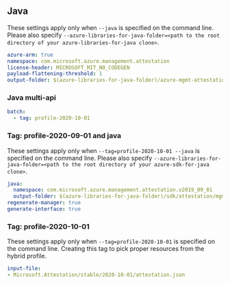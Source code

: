 ## Java

These settings apply only when `--java` is specified on the command line.
Please also specify `--azure-libraries-for-java-folder=<path to the root directory of your azure-libraries-for-java clone>`.

``` yaml $(java)
azure-arm: true
namespace: com.microsoft.azure.management.attestation
license-header: MICROSOFT_MIT_NO_CODEGEN
payload-flattening-threshold: 1
output-folder: $(azure-libraries-for-java-folder)/azure-mgmt-attestation
```

### Java multi-api

```yaml $(java) && $(multiapi)
batch:
  - tag: profile-2020-10-01
```

### Tag: profile-2020-09-01 and java

These settings apply only when `--tag=profile-2020-10-01 --java` is specified on the command line.
Please also specify `--azure-libraries-for-java-folder=<path to the root directory of your azure-sdk-for-java clone>`.

``` yaml $(tag) == 'profile--2020-10-01' && $(java) && $(multiapi)
java:
  namespace: com.microsoft.azure.management.attestation.v2019_09_01
  output-folder: $(azure-libraries-for-java-folder)/sdk/attestation/mgmt-v2020_10_01
regenerate-manager: true
generate-interface: true
```

### Tag: profile-2020-10-01

These settings apply only when `--tag=profile-2020-10-01` is specified on the command line.
Creating this tag to pick proper resources from the hybrid profile.

``` yaml $(tag) == 'profile-20-10-01'
input-file:
- Microsoft.Attestation/stable/2020-10-01/attestation.json
```
